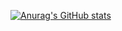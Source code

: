 [![Anurag's GitHub stats](https://github-readme-stats.vercel.app/api?username=higorgb18)](https://github.com/anuraghazra/github-readme-stats)
